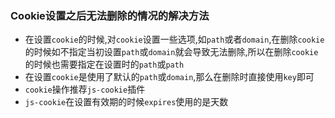 ### Cookie设置之后无法删除的情况的解决方法

- 在设置`cookie`的时候,对`cookie`设置一些选项,如`path`或者`domain`,在删除`cookie`的时候如不指定当初设置`path`或`domain`就会导致无法删除,所以在删除`cookie`的时候也需要指定在设置时的`path`或`path`	
- 在设置`cookie`是使用了默认的`path`或`domain`,那么在删除时直接使用`key`即可
- `cookie`操作推荐`js-cookie`插件
- `js-cookie`在设置有效期的时候`expires`使用的是天数
